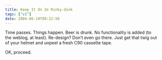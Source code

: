 ```yaml
---
title: Keep It On Ze Rinky-dink
tags: ["v1"]
date: 2004-06-10T09:22:58
---
```


Time passes. Things happen. Beer is drunk. No functionality is added (to the weblog, at least). Re-design? Don&#8217;t even go there. Just get that twig out of your helmet and unpeel a fresh C90 cassette tape.

OK, proceed.
